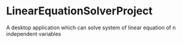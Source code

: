 # LinearEquationSolverProject
A desktop application which can solve system of linear equation of n independent variables
